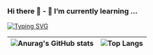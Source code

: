 ### Hi there 👋 - 🌱 I’m currently learning ...

[![Typing SVG](https://typing-text-svg.herokuapp.com?color=%231EF71E&lines=%EC%97%B4%EC%A0%95%EB%84%98%EC%B9%98%EB%8A%94+%EC%A3%BC%EB%8B%88%EC%96%B4+%EB%B0%B1%EC%97%94%EB%93%9C+%EA%B0%9C%EB%B0%9C%EC%9E%90+%5E%5E;JavaScript+TypeScript+Node.js+%2B+React)](https://git.io/typing-svg)

| ![Anurag's GitHub stats](https://github-readme-stats.vercel.app/api?username=Hyeon-Gwang&show_icons=true&theme=radical) | ![Top Langs](https://github-readme-stats.vercel.app/api/top-langs/?username=Hyeon-Gwang&layout=compact&theme=tokyonight&hide_border=false) |
|:--------|:--------:|

<!--
**Hyeon-Gwang/Hyeon-Gwang** is a ✨ _special_ ✨ repository because its `README.md` (this file) appears on your GitHub profile.

Here are some ideas to get you started:

- 🔭 I’m currently working on ...

- 👯 I’m looking to collaborate on ...
- 🤔 I’m looking for help with ...
- 💬 Ask me about ...
- 📫 How to reach me: ...
- 😄 Pronouns: ...
- ⚡ Fun fact: ...
-->
